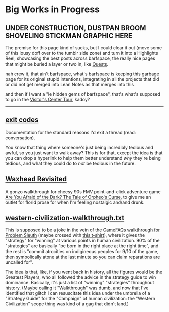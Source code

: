 # Big Works in Progress

## UNDER CONSTRUCTION, DUSTPAN BROOM SHOVELING STICKMAN GRAPHIC HERE

The premise for this page kind of sucks, but I could clear it out (move some of this lousy doff over to the tumblr side zone) and turn it into a Highlights Reel, showcasing the best posts across barfspace, the really nice pages that might be buried a layer or two in, like [Quests][].

[Quests]: 6f25cf97-8ee8-460e-9db8-3c241cadbff0.md

nah crew it, that ain't barfspace, what's barfspace is keeping this garbage page for its original stupid intentions, integrating in all the projects that did or did not get merged into Lean Notes as that merges into this

and then if I want a "le hidden gems of barfspace", that's what's supposed to go in the [Visitor's Center Tour][VCT], kadoy?

[VCT]: 434dd429-b16d-4924-996f-aaf2ebff29ef.md

---

## [exit codes][]

Documentation for the standard reasons I'd exit a thread (read: conversation).

You know that thing where someone's just being incredibly tedious and awful, so you just want to walk away? This is for that, except the idea is that you can drop a hyperlink to help them better understand *why* they're being tedious, and what they could do to *not* be tedious in the future.

## [Waxhead Revisited][]

A gonzo walkthrough for cheesy 90s FMV point-and-click adventure game [Are You Afraid of the Dark? The Tale of Orpheo's Curse](http://orpheoscurse.wikia.com/wiki/The_Tale_of_Orpheo's_Curse), to give me an outlet for florid prose for when I'm feeling nostalgic and/and drunk.

## [western-civilization-walkthrough.txt][walkthrough]

This is supposed to be a joke in the vein of the [GameFAQs walkthrough for Problem Sleuth](http://www.mspaintadventures.com/?s=4&p=000816) (maybe crossed with [this t-shirt](https://www.topatoco.com/bestshirtever/)), where it gives the "strategy" for "winning" at various points in human civilization. 90% of the "strategies" are basically "be born in the right place at the right time", and the rest is "commit atrocities on indigineous peoples for 9/10 of the game, then symbolically atone at the last minute so you can claim reparations are uncalled for".

The idea is that, like, if you went back in history, all the figures would be the Greatest Players, who all followed the advice in the strategy guide to win dominance. Basically, it's just a list of "winning" "strategies" throughout history. (Maybe calling it "Walkthrough" was dumb, and now that I've identified that glitch I can resuscitate this idea under the umbrella of a "Strategy Guide" for the "Campaign" of human civilization: the "Western Civilization" scope thing was kind of a gag that didn't land.)

[exit codes]: 118eb717-47fc-4af6-91e3-5d533f942883.md
[Waxhead Revisited]: b88b515a-f237-4ee3-be29-ec06385544a6.md
[walkthrough]: 74280a1e-b327-461d-b62a-e123d09bda0c.md
